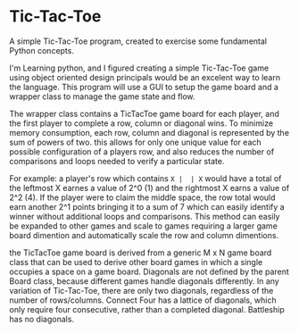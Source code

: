 # Tic-Tac-Toe
A simple Tic-Tac-Toe program, created to exercise some fundamental Python concepts.

  I'm Learning python, and I figured creating a simple Tic-Tac-Toe game using object oriented design principals would be an excelent way to learn the language.  This program will use a GUI to setup the game board and a wrapper class to manage the game state and flow.  

  The wrapper class contains a TicTacToe game board for each player, and the first player to complete a row, column or diagonal wins. To minimize memory consumption,  each row, column and diagonal is represented by the sum of powers of two.  this allows for only one unique value for each possible configuration of a players row, and also reduces the number of comparisons and loops needed to verify a particular state. 
    
  For example:  a player's row which contains ` X |  | X ` would have a total of the leftmost X earnes a value of 2^0 (1) and the rightmost X earns a value of 2^2 (4).     If the player were to claim the middle space, the row total would earn another 2^1 points bringing it to a sum of 7 which can easily identify a winner without         additional loops and comparisons. This method can easily be expanded to other games and scale to games requiring a larger game board dimention and automatically       scale the row and column dimentions.

  the TicTacToe game board is derived from a generic M x N game board class that can be used to derive other board games in which a single occupies a space on a game board.  Diagonals are not defined by the parent Board class, because different games handle diagonals differently.  In any variation of Tic-Tac-Toe,  there are only two diagonals, regardless of the number of rows/columns. Connect Four has a lattice of diagonals, which only require four consecutive, rather than a completed diagonal. Battleship has no diagonals.
